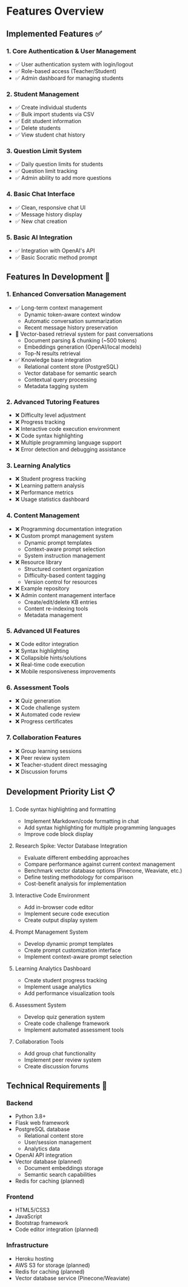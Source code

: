 # Features Overview

## Implemented Features ✅

### 1. Core Authentication & User Management
- ✅ User authentication system with login/logout
- ✅ Role-based access (Teacher/Student)
- ✅ Admin dashboard for managing students

### 2. Student Management
- ✅ Create individual students
- ✅ Bulk import students via CSV
- ✅ Edit student information
- ✅ Delete students
- ✅ View student chat history

### 3. Question Limit System
- ✅ Daily question limits for students
- ✅ Question limit tracking
- ✅ Admin ability to add more questions

### 4. Basic Chat Interface
- ✅ Clean, responsive chat UI
- ✅ Message history display
- ✅ New chat creation

### 5. Basic AI Integration
- ✅ Integration with OpenAI's API
- ✅ Basic Socratic method prompt

## Features In Development 🚧

### 1. Enhanced Conversation Management
- ✅ Long-term context management
    - Dynamic token-aware context window
    - Automatic conversation summarization
    - Recent message history preservation
- 🔬 Vector-based retrieval system for past conversations
    - Document parsing & chunking (~500 tokens)
    - Embeddings generation (OpenAI/local models)
    - Top-N results retrieval
- ✅ Knowledge base integration
    - Relational content store (PostgreSQL)
    - Vector database for semantic search
    - Contextual query processing
    - Metadata tagging system

### 2. Advanced Tutoring Features
- ❌ Difficulty level adjustment
- ❌ Progress tracking
- ❌ Interactive code execution environment
- ❌ Code syntax highlighting
- ❌ Multiple programming language support
- ❌ Error detection and debugging assistance

### 3. Learning Analytics
- ❌ Student progress tracking
- ❌ Learning pattern analysis
- ❌ Performance metrics
- ❌ Usage statistics dashboard

### 4. Content Management
- ❌ Programming documentation integration
- ❌ Custom prompt management system
  - Dynamic prompt templates
  - Context-aware prompt selection
  - System instruction management
- ❌ Resource library
  - Structured content organization
  - Difficulty-based content tagging
  - Version control for resources
- ❌ Example repository
- ❌ Admin content management interface
  - Create/edit/delete KB entries
  - Content re-indexing tools
  - Metadata management

### 5. Advanced UI Features
- ❌ Code editor integration
- ❌ Syntax highlighting
- ❌ Collapsible hints/solutions
- ❌ Real-time code execution
- ❌ Mobile responsiveness improvements

### 6. Assessment Tools
- ❌ Quiz generation
- ❌ Code challenge system
- ❌ Automated code review
- ❌ Progress certificates

### 7. Collaboration Features
- ❌ Group learning sessions
- ❌ Peer review system
- ❌ Teacher-student direct messaging
- ❌ Discussion forums

## Development Priority List 📋

1. Code syntax highlighting and formatting
   - Implement Markdown/code formatting in chat
   - Add syntax highlighting for multiple programming languages
   - Improve code block display

2. Research Spike: Vector Database Integration
   - Evaluate different embedding approaches
   - Compare performance against current context management
   - Benchmark vector database options (Pinecone, Weaviate, etc.)
   - Define testing methodology for comparison
   - Cost-benefit analysis for implementation

3. Interactive Code Environment
   - Add in-browser code editor
   - Implement secure code execution
   - Create output display system

4. Prompt Management System
   - Develop dynamic prompt templates
   - Create prompt customization interface
   - Implement context-aware prompt selection

5. Learning Analytics Dashboard
   - Create student progress tracking
   - Implement usage analytics
   - Add performance visualization tools

6. Assessment System
   - Develop quiz generation system
   - Create code challenge framework
   - Implement automated assessment tools

7. Collaboration Tools
   - Add group chat functionality
   - Implement peer review system
   - Create discussion forums

## Technical Requirements 🧰

### Backend
- Python 3.8+
- Flask web framework
- PostgreSQL database
  - Relational content store
  - User/session management
  - Analytics data
- OpenAI API integration
- Vector database (planned)
  - Document embeddings storage
  - Semantic search capabilities
- Redis for caching (planned)

### Frontend
- HTML5/CSS3
- JavaScript
- Bootstrap framework
- Code editor integration (planned)

### Infrastructure
- Heroku hosting
- AWS S3 for storage (planned)
- Redis for caching (planned)
- Vector database service (Pinecone/Weaviate)
